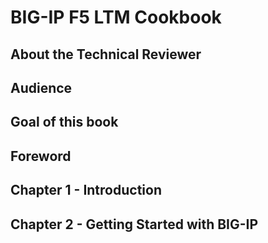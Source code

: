 # BIG-IP F5 LTM Cookbook

##  About the Technical Reviewer

##  Audience

##  Goal of this book

##  Foreword

##  Chapter 1 - Introduction

##  Chapter 2 - Getting Started with BIG-IP

